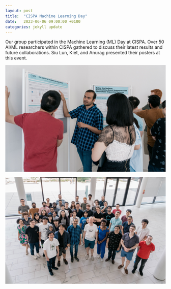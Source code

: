 ```yaml
---
layout: post
title:  "CISPA Machine Learning Day"
date:   2023-06-06 09:00:00 +0100
categories: jekyll update
---
```


Our group participated in the Machine Learning (ML) Day at CISPA. Over 50 AI/ML researchers within CISPA gathered to discuss their latest results and future collaborations. Siu Lun, Kiet, and Anurag presented their posters at this event.

![Anurag presenting his poster](/assets/img/posts/anurag-presenting-his-poster.jpeg)

![CISPA ML Day](/assets/img/posts/cispa-ml-day.jpeg)
